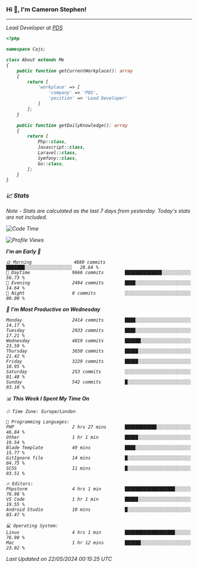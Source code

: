 ### Hi 👋, I'm Cameron Stephen!
<hr>
<p><em>Lead Developer at <a href="https://prindatasolutions.co.uk">PDS</a></p>


```php
<?php

namespace Cajs;

class About extends Me
{
    public function getCurrentWorkplace(): array
    {
        return [
            'workplace' => [
                'company' => 'PDS',
                'position' => 'Lead Developer'
            ]
        ];
    }

    public function getDailyKnowledge(): array
    {
        return [
            Php::class,
            Javascript::class,
            Laravel::class,
            Symfony::class,
            Go::class,
        ];
    }
}
```

### 📈 Stats
<p><em>Note - Stats are calculated as the last 7 days from yesterday. Today's stats are not included.</em></p>


<!--START_SECTION:waka-->
![Code Time](http://img.shields.io/badge/Code%20Time-3%2C814%20hrs%2052%20mins-blue)

![Profile Views](http://img.shields.io/badge/Profile%20Views-0-blue)

**I'm an Early 🐤** 

```text
🌞 Morning                4880 commits        ███████░░░░░░░░░░░░░░░░░░   28.64 % 
🌆 Daytime                9666 commits        ██████████████░░░░░░░░░░░   56.73 % 
🌃 Evening                2494 commits        ████░░░░░░░░░░░░░░░░░░░░░   14.64 % 
🌙 Night                  0 commits           ░░░░░░░░░░░░░░░░░░░░░░░░░   00.00 % 
```
📅 **I'm Most Productive on Wednesday** 

```text
Monday                   2414 commits        ████░░░░░░░░░░░░░░░░░░░░░   14.17 % 
Tuesday                  2933 commits        ████░░░░░░░░░░░░░░░░░░░░░   17.21 % 
Wednesday                4019 commits        ██████░░░░░░░░░░░░░░░░░░░   23.59 % 
Thursday                 3650 commits        █████░░░░░░░░░░░░░░░░░░░░   21.42 % 
Friday                   3229 commits        █████░░░░░░░░░░░░░░░░░░░░   18.95 % 
Saturday                 253 commits         ░░░░░░░░░░░░░░░░░░░░░░░░░   01.48 % 
Sunday                   542 commits         █░░░░░░░░░░░░░░░░░░░░░░░░   03.18 % 
```


📊 **This Week I Spent My Time On** 

```text
🕑︎ Time Zone: Europe/London

💬 Programming Languages: 
PHP                      2 hrs 27 mins       ████████████░░░░░░░░░░░░░   46.84 % 
Other                    1 hr 1 min          █████░░░░░░░░░░░░░░░░░░░░   19.54 % 
Blade Template           49 mins             ████░░░░░░░░░░░░░░░░░░░░░   15.77 % 
GitIgnore file           14 mins             █░░░░░░░░░░░░░░░░░░░░░░░░   04.75 % 
SCSS                     11 mins             █░░░░░░░░░░░░░░░░░░░░░░░░   03.51 % 

🔥 Editors: 
Phpstorm                 4 hrs 1 min         ███████████████████░░░░░░   76.98 % 
VS Code                  1 hr 1 min          █████░░░░░░░░░░░░░░░░░░░░   19.55 % 
Android Studio           10 mins             █░░░░░░░░░░░░░░░░░░░░░░░░   03.47 % 

💻 Operating System: 
Linux                    4 hrs 1 min         ███████████████████░░░░░░   76.98 % 
Mac                      1 hr 12 mins        ██████░░░░░░░░░░░░░░░░░░░   23.02 % 
```


 Last Updated on 22/05/2024 00:15:25 UTC
<!--END_SECTION:waka-->
